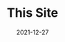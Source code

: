 ---
title: This Site
date: 2021-12-27
description: 'Personal'
tag:
    - Nuxt
    - Vue
link:
    - https://github.com/mikemattner/mikemattner.com
---